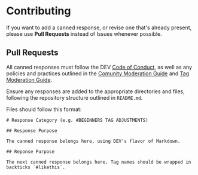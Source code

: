 # Contributing

If you want to add a canned response, or revise one that's already present, please use **Pull Requests** instead of Issues whenever possible.

## Pull Requests

All canned responses must follow the DEV [Code of Conduct](https://dev.to/code-of-conduct), as well as any policies and practices outlined in the [Comunity Moderation Guide](https://dev.to/community-moderation) and [Tag Moderation Guide](https://dev.to/tag-moderation).

Ensure any responses are added to the appropriate directories and files, following the repository structure outlined in `README.md`.

Files should follow this format:

```
# Response Category (e.g. #BEGINNERS TAG ADJUSTMENTS)

## Response Purpose

The canned response belongs here, using DEV's flavor of Markdown.

## Reponse Purpose

The next canned response belongs here. Tag names should be wrapped in backticks `#likethis`.
```

